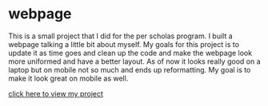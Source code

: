 # webpage
This is a small project that I did for the per scholas program. I built a webpage talking a little bit about myself.
My goals for this project is to update it as time goes and clean up the code and make the webpage look more uniformed and have a better layout. 
As of now it looks really good on a laptop but on mobile not so much and ends up reformatting. My goal is to make it look great on mobile as well.

<a href="https://melanietr98.github.io/">click here to view my project</a>
